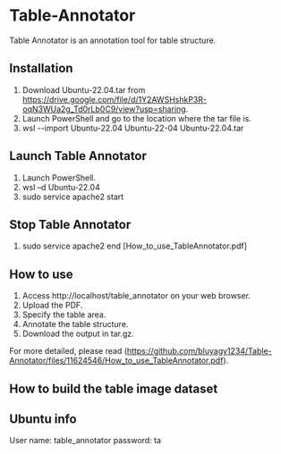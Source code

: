 # Table-Annotator

Table Annotator is an annotation tool for table structure.

## Installation
1. Download Ubuntu-22.04.tar from https://drive.google.com/file/d/1Y2AWSHshkP3R-oqN3WUa2g_Td0rLb0C9/view?usp=sharing.
2. Launch PowerShell and go to the location where the tar file is.
3. wsl --import Ubuntu-22.04 Ubuntu-22-04 Ubuntu-22.04.tar

## Launch Table Annotator
1. Launch PowerShell.
2. wsl –d Ubuntu-22.04
3. sudo service apache2 start

## Stop Table Annotator
1. sudo service apache2 end
[How_to_use_TableAnnotator.pdf]

## How to use
1. Access http://localhost/table_annotator on your web browser.
2. Upload the PDF.
3. Specify the table area.
4. Annotate the table structure.
5. Download the output in tar.gz.

For more detailed, please read (https://github.com/bluyagy1234/Table-Annotator/files/11624546/How_to_use_TableAnnotator.pdf).

## How to build the table image dataset

## Ubuntu info
User name: table_annotator
password: ta
